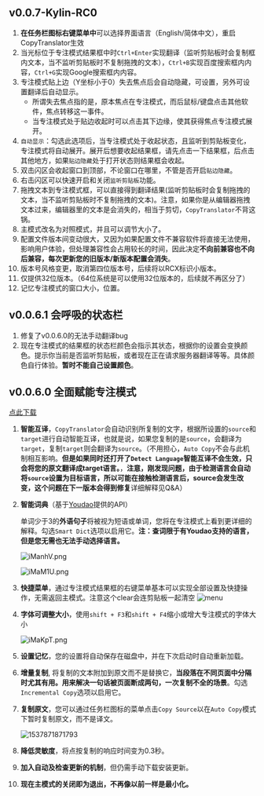 ## v0.0.7-Kylin-RC0
1. **在任务栏图标右键菜单中**可以选择界面语言（English/简体中文），重启CopyTranslator生效
2. 当光标位于专注模式结果框中时`Ctrl+Enter`实现翻译（监听剪贴板时会复制框内文本，当不监听剪贴板时不复制拖拽的文本），`Ctrl+B`实现百度搜索框内内容，`Ctrl+G`实现Google搜索框内内容。
3. 专注模式贴上边（Y坐标小于0）失去焦点后会自动隐藏，可设置，另外可设置翻译后自动显示。
   - 所谓失去焦点指的是，原本焦点在专注模式，而后鼠标/键盘点击其他软件，焦点转移这一事件。
   - 当专注模式处于贴边收起时可以点击其下边缘，使其获得焦点专注模式展开。
4. `自动显示`：勾选此选项后，当专注模式处于收起状态，且监听到剪贴板变化，专注模式将自动展开。展开后想要收起结果框，请先点击一下结果框，后点击其他地方，如果`贴边隐藏`处于打开状态则结果框会收起。
5. 双击闪区会收起窗口到顶部，不论窗口在哪里，不管是否开启`贴边隐藏`。
6. 右击闪区可以快速开启和关闭`监听剪贴板`功能。
7. 拖拽文本到专注模式框，可以直接得到翻译结果(监听剪贴板时会复制拖拽的文本，当不监听剪贴板时不复制拖拽的文本)。注意，如果你是从编辑器拖拽文本过来，编辑器里的文本是会消失的，相当于剪切，`CopyTranslator`不背这锅。
8. 主模式改名为对照模式，并且可以调节大小了。
9. 配置文件版本间变动很大，又因为如果配置文件不兼容软件将直接无法使用，影响用户体验，但处理兼容性会占用较长的时间，因此决定**不向前兼容也不向后兼容，每次更新您的旧版本/新版本配置会消失**。
10. 版本号风格变更，取消第四位版本号，后续将以RCX标识小版本。
11. 仅提供32位版本。（64位系统是可以使用32位版本的，后续就不再区分了）
12. 记忆专注模式的窗口大小，位置。

## v0.0.6.1 会呼吸的状态栏
1. 修复了v0.0.6.0的无法手动翻译bug
2. 现在专注模式的结果框的状态栏颜色会指示其状态，根据你的设置会变换颜色。提示你当前是否监听剪贴板，或者现在正在请求服务器翻译等等。具体颜色自行体验。**暂时不能自己设置颜色**。

## v0.0.6.0  全面赋能专注模式

[点此下载](https://github.com/elliottzheng/CopyTranslator/wiki/Downloads-%E4%B8%8B%E8%BD%BD%E4%B8%8E%E5%AE%89%E8%A3%85)

1. **智能互译**，`CopyTranslator`会自动识别所复制的文字，根据所设置的`source`和`target`进行自动智能互译，也就是说，如果您复制的是`source`，会翻译为`target`，复制`target`则会翻译为`source`。（不用担心，`Auto Copy`不会与此机制相互影响。**但是如果同时还打开了`Detect Language`智能互译不会生效，只会将您的原文翻译成target语言。**，**注意，刚发现问题，由于检测语言会自动将`source`设置为目标语言，所以可能在接触检测语言后，source会发生改变，这个问题在下一版本会得到修复**详细解释见Q&A）

2. **智能词典**（基于[Youdao](https://github.com/longcw/youdao)提供的API）

   单词少于3的**外语句子**将被视为短语或单词，您将在专注模式上看到更详细的解释。勾选`Smart Dict`选项以启用它。**注：查词限于有Youdao支持的语言，但是您无需也无法手动选择语言。**

    ![iManhV.png](https://s1.ax1x.com/2018/09/26/iManhV.png)

   ![iMaM1U.png](https://s1.ax1x.com/2018/09/26/iMaM1U.png)

3. **快捷菜单**，通过专注模式结果框的右键菜单基本可以实现全部设置及快捷操作，无需返回主模式。注意这个clear会连剪贴板一起清空
![menu](https://s1.ax1x.com/2018/09/27/iQphkT.png)
4. **字体可调整大小**，使用`shift + F3`和`shift + F4`缩小或增大专注模式的字体大小

   ![iMaKpT.png](https://s1.ax1x.com/2018/09/26/iMaKpT.png)

5. **设置记忆**，您的设置将自动保存在磁盘中，并在下次启动时自动重新加载。

6. **增量复制**, 将复制的文本附加到原文而不是替换它，**当段落在不同页面中分隔时尤其有用。用来解决一句话被页面断成两句，一次复制不全的场景**。勾选`Incremental Copy`选项以启用它。

7. **复制原文**，您可以通过任务栏图标的菜单点击`Copy Source`以在`Auto Copy`模式下暂时复制原文，而不是译文。

   ![1537871871793](https://s1.ax1x.com/2018/09/26/iMamt0.png)

8. **降低灵敏度**，将点按复制的响应时间变为0.3秒。

9. **加入自动及检查更新的机制**，但仍需手动下载安装更新。

10. **现在主模式的关闭即为退出，不再像以前一样是最小化。**